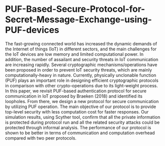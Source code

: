 # PUF-Based-Secure-Protocol-for-Secret-Message-Exchange-using-PUF-devices
The fast-growing connected world has increased the dynamic demands of the 
Internet of things (IoT) in different sectors, and the main challenges for 
the IoT devices are low memory and limited computational power. In addition, 
the number of assailant and security threats in IoT communication are
increasing rapidly. Several cryptographic mechanisms/operations have been
proposed in order to prevent IoT security threats, which are mainly 
computationally-heavy in nature. Currently, physically unclonable function
(PUF) plays an important role in designing efficient cryptographic protocols 
in comparison with other crypto-operations due to its light-weight process. 
In this paper, we revisit PUF-based authentication protocol for secure 
communication in IoT proposed by Braeken (2018) and identified its loopholes. 
From there, we design a new protocol for secure communication by utilizing 
PUF operation. The main objective of our protocol is to provide top-level
security with less computation cost for faster responses. Our simulation 
results, using Scyther tool, confirm that all the private information is 
protected during protocol run and all the related security attacks could be 
protected through informal analysis. The performance of our protocol is shown 
to be better in terms of communication and computation overhead compared
with two peer protocols.

